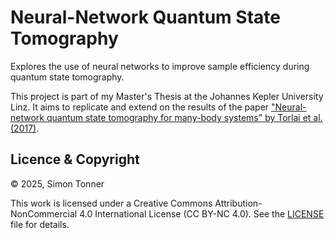 # Neural-Network Quantum State Tomography

Explores the use of neural networks to improve sample efficiency during quantum state tomography.

This project is part of my Master's Thesis at the Johannes Kepler University Linz. It aims to replicate and extend on
the results of the paper
["Neural-network quantum state tomography for many-body systems" by Torlai et al. (2017)](https://arxiv.org/abs/1703.05334).


## Licence & Copyright

© 2025, Simon Tonner

This work is licensed under a Creative Commons Attribution-NonCommercial 4.0 International License (CC BY-NC 4.0).
See the [LICENSE](./LICENSE) file for details.
